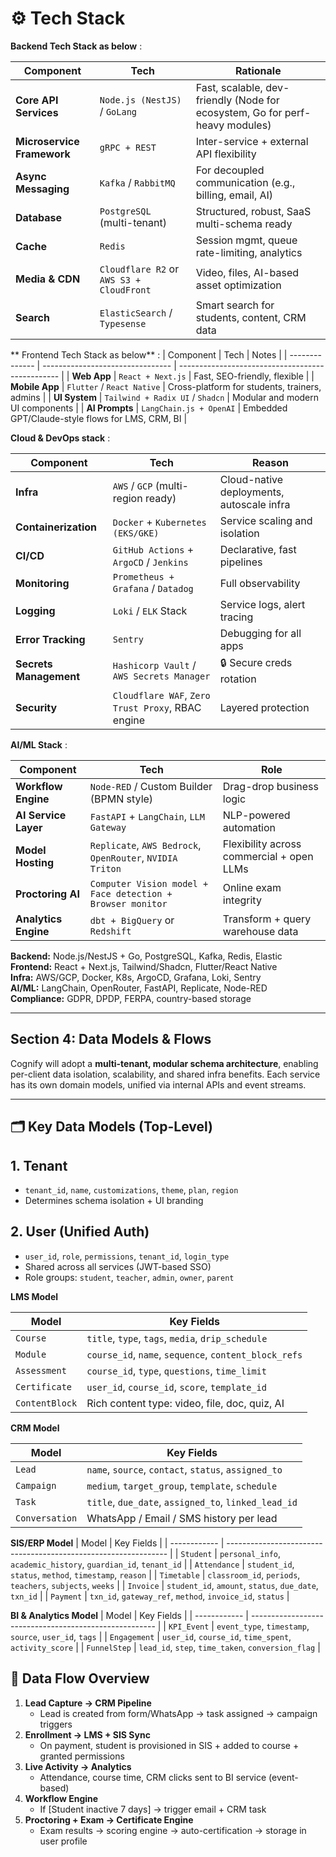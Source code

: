 # ⚙️ Tech Stack

**Backend Tech Stack as below** : 

| Component                  | Tech                                     | Rationale                                                                    |
| -------------------------- | ---------------------------------------- | ---------------------------------------------------------------------------- |
| **Core API Services**      | `Node.js (NestJS)` / `GoLang`            | Fast, scalable, dev-friendly (Node for ecosystem, Go for perf-heavy modules) |
| **Microservice Framework** | `gRPC + REST`                            | Inter-service + external API flexibility                                     |
| **Async Messaging**        | `Kafka` / `RabbitMQ`                     | For decoupled communication (e.g., billing, email, AI)                       |
| **Database**               | `PostgreSQL` (multi-tenant)              | Structured, robust, SaaS multi-schema ready                                  |
| **Cache**                  | `Redis`                                  | Session mgmt, queue rate-limiting, analytics                                 |
| **Media & CDN**            | `Cloudflare R2` or `AWS S3 + CloudFront` | Video, files, AI-based asset optimization                                    |
| **Search**                 | `ElasticSearch` / `Typesense`            | Smart search for students, content, CRM data                                 |


** Frontend Tech Stack as below** :
| Component      | Tech                             | Notes                                            |
| -------------- | -------------------------------- | ------------------------------------------------ |
| **Web App**    | `React + Next.js`                | Fast, SEO-friendly, flexible                     |
| **Mobile App** | `Flutter` / `React Native`       | Cross-platform for students, trainers, admins    |
| **UI System**  | `Tailwind + Radix UI` / `Shadcn` | Modular and modern UI components                 |
| **AI Prompts** | `LangChain.js + OpenAI`          | Embedded GPT/Claude-style flows for LMS, CRM, BI |

**Cloud & DevOps stack** :

| Component              | Tech                                              | Reason                                    |
| ---------------------- | ------------------------------------------------- | ----------------------------------------- |
| **Infra**              | `AWS` / `GCP` (multi-region ready)                | Cloud-native deployments, autoscale infra |
| **Containerization**   | `Docker` + `Kubernetes (EKS/GKE)`                 | Service scaling and isolation             |
| **CI/CD**              | `GitHub Actions` + `ArgoCD` / `Jenkins`           | Declarative, fast pipelines               |
| **Monitoring**         | `Prometheus + Grafana` / `Datadog`                | Full observability                        |
| **Logging**            | `Loki` / `ELK` Stack                              | Service logs, alert tracing               |
| **Error Tracking**     | `Sentry`                                          | Debugging for all apps                    |
| **Secrets Management** | `Hashicorp Vault` / `AWS Secrets Manager`         | 🔒 Secure creds rotation                  |
| **Security**           | `Cloudflare WAF`, `Zero Trust Proxy`, RBAC engine | Layered protection                        |

**AI/ML Stack** :

| Component            | Tech                                                       | Role                                      |
| -------------------- | ---------------------------------------------------------- | ----------------------------------------- |
| **Workflow Engine**  | `Node-RED` / Custom Builder (BPMN style)                   | Drag-drop business logic                  |
| **AI Service Layer** | `FastAPI` + `LangChain`, `LLM Gateway`                     | NLP-powered automation                    |
| **Model Hosting**    | `Replicate`, `AWS Bedrock`, `OpenRouter`, `NVIDIA Triton`  | Flexibility across commercial + open LLMs |
| **Proctoring AI**    | `Computer Vision model + Face detection + Browser monitor` | Online exam integrity                     |
| **Analytics Engine** | `dbt + BigQuery` or `Redshift`                             | Transform + query warehouse data          |




**Backend:** Node.js/NestJS + Go, PostgreSQL, Kafka, Redis, Elastic  
**Frontend:** React + Next.js, Tailwind/Shadcn, Flutter/React Native  
**Infra:** AWS/GCP, Docker, K8s, ArgoCD, Grafana, Loki, Sentry  
**AI/ML:** LangChain, OpenRouter, FastAPI, Replicate, Node-RED  
**Compliance:** GDPR, DPDP, FERPA, country-based storage

---

## Section 4: Data Models & Flows

Cognify will adopt a **multi-tenant, modular schema architecture**, enabling per-client data isolation, scalability, and shared infra benefits. Each service has its own domain models, unified via internal APIs and event streams.

* * * * *

🗂️ Key Data Models (Top-Level)
-------------------------------

## 1\. **Tenant**
-   `tenant_id`, `name`, `customizations`, `theme`, `plan`, `region`
-   Determines schema isolation + UI branding

## 2\. **User (Unified Auth)**

-   `user_id`, `role`, `permissions`, `tenant_id`, `login_type`
-   Shared across all services (JWT-based SSO)
-   Role groups: `student`, `teacher`, `admin`, `owner`, `parent`

**LMS Model**

| Model          | Key Fields                                            |
| -------------- | ----------------------------------------------------- |
| `Course`       | `title`, `type`, `tags`, `media`, `drip_schedule`     |
| `Module`       | `course_id`, `name`, `sequence`, `content_block_refs` |
| `Assessment`   | `course_id`, `type`, `questions`, `time_limit`        |
| `Certificate`  | `user_id`, `course_id`, `score`, `template_id`        |
| `ContentBlock` | Rich content type: video, file, doc, quiz, AI         |

**CRM Model**

| Model          | Key Fields                                           |
| -------------- | ---------------------------------------------------- |
| `Lead`         | `name`, `source`, `contact`, `status`, `assigned_to` |
| `Campaign`     | `medium`, `target_group`, `template`, `schedule`     |
| `Task`         | `title`, `due_date`, `assigned_to`, `linked_lead_id` |
| `Conversation` | WhatsApp / Email / SMS history per lead              |

**SIS/ERP Model**
| Model        | Key Fields                                                      |
| ------------ | --------------------------------------------------------------- |
| `Student`    | `personal_info`, `academic_history`, `guardian_id`, `tenant_id` |
| `Attendance` | `student_id`, `status`, `method`, `timestamp`, `reason`         |
| `Timetable`  | `classroom_id`, `periods`, `teachers`, `subjects`, `weeks`      |
| `Invoice`    | `student_id`, `amount`, `status`, `due_date`, `txn_id`          |
| `Payment`    | `txn_id`, `gateway_ref`, `method`, `invoice_id`, `status`       |

**BI & Analytics Model**
| Model        | Key Fields                                             |
| ------------ | ------------------------------------------------------ |
| `KPI_Event`  | `event_type`, `timestamp`, `source`, `user_id`, `tags` |
| `Engagement` | `user_id`, `course_id`, `time_spent`, `activity_score` |
| `FunnelStep` | `lead_id`, `step`, `time_taken`, `conversion_flag`     |


🔁 Data Flow Overview
---------------------
1.  **Lead Capture → CRM Pipeline**
    -   Lead is created from form/WhatsApp → task assigned → campaign triggers
2.  **Enrollment → LMS + SIS Sync**
    -   On payment, student is provisioned in SIS + added to course + granted permissions
3.  **Live Activity → Analytics**
    -   Attendance, course time, CRM clicks sent to BI service (event-based)
4.  **Workflow Engine**
    -   If [Student inactive 7 days] → trigger email + CRM task
5.  **Proctoring + Exam → Certificate Engine**
    -   Exam results → scoring engine → auto-certification → storage in user profile

